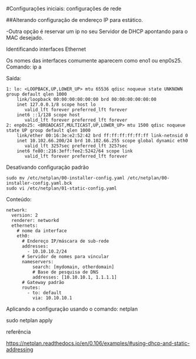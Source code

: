 #Configurações iniciais: configurações de rede

##Alterando configuração de endereço IP para estático.

-Outra opção é reservar um ip no seu Servidor de DHCP apontando para o MAC desejado.

Identificando interfaces Ethernet

Os nomes das interfaces comumente aparecem como eno1 ou enp0s25.
Comando: ip a

Saída:
```
1: lo: <LOOPBACK,UP,LOWER_UP> mtu 65536 qdisc noqueue state UNKNOWN group default qlen 1000
    link/loopback 00:00:00:00:00:00 brd 00:00:00:00:00:00
    inet 127.0.0.1/8 scope host lo
       valid_lft forever preferred_lft forever
    inet6 ::1/128 scope host
       valid_lft forever preferred_lft forever
2: enp0s25: <BROADCAST,MULTICAST,UP,LOWER_UP> mtu 1500 qdisc noqueue state UP group default qlen 1000
    link/ether 00:16:3e:e2:52:42 brd ff:ff:ff:ff:ff:ff link-netnsid 0
    inet 10.102.66.200/24 brd 10.102.66.255 scope global dynamic eth0
       valid_lft 3257sec preferred_lft 3257sec
    inet6 fe80::216:3eff:fee2:5242/64 scope link
       valid_lft forever preferred_lft forever
```

Desativando configuração padrão

```
sudo mv /etc/netplan/00-installer-config.yaml /etc/netplan/00-installer-config.yaml.bck
sudo vi /etc/netplan/01-static-config.yaml
```


Conteúdo:
```
network:
  version: 2
  renderer: networkd
  ethernets:
    # nome da interface
    eth0:
      # Endereço IP/máscara de sub-rede  
      addresses:
        - 10.10.10.2/24
      # Servidor de nomes para vincular  
      nameservers:
          search: [mydomain, otherdomain]
          # Base de pesquisa de DNS
          addresses: [10.10.10.1, 1.1.1.1]
      # Gateway padrão    
      routes:
        - to: default
          via: 10.10.10.1

```

Aplicando a configuração usando o comando: netplan

sudo netplan apply

referência

https://netplan.readthedocs.io/en/0.106/examples/#using-dhcp-and-static-addressing